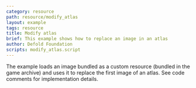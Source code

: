 ```yaml
---
category: resource
path: resource/modify_atlas
layout: example
tags: resource
title: Modify atlas
brief: This example shows how to replace an image in an atlas
author: Defold Foundation
scripts: modify_atlas.script
---
```


The example loads an image bundled as a custom resource (bundled in the game archive) and uses it to replace the first image of an atlas. See code comments for implementation details.
